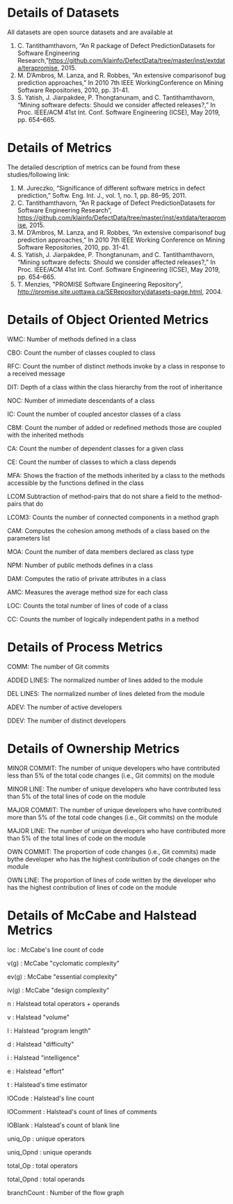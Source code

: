 # Details of Datasets

All datasets are open source datasets and are available at

1. C. Tantithamthavorn, “An R package of Defect PredictionDatasets for Software Engineering Research,”https://github.com/klainfo/DefectData/tree/master/inst/extdata/terapromise, 2015.
2. M. D’Ambros, M. Lanza, and R. Robbes, “An extensive comparisonof bug prediction approaches,” In 2010 7th IEEE WorkingConference on Mining Software Repositories, 2010, pp. 31-41.
3. S. Yatish, J. Jiarpakdee, P. Thongtanunam, and C. Tantithamthavorn, “Mining software defects: Should we consider affected releases?,” In Proc. IEEE/ACM 41st Int. Conf. Software Engineering (ICSE), May 2019, pp. 654–665.

# Details of Metrics
The detailed description of metrics can be found from these studies/following link:
1. M. Jureczko, “Significance of different software metrics in defect prediction,” Softw. Eng. Int. J., vol. 1, no. 1, pp. 86–95, 2011.
2. C. Tantithamthavorn, “An R package of Defect PredictionDatasets for Software Engineering Research”, https://github.com/klainfo/DefectData/tree/master/inst/extdata/terapromise, 2015.
3. M. D’Ambros, M. Lanza, and R. Robbes, “An extensive comparisonof bug prediction approaches,” In 2010 7th IEEE Working Conference on Mining Software Repositories, 2010, pp. 31-41.
4. S. Yatish, J. Jiarpakdee, P. Thongtanunam, and C. Tantithamthavorn, “Mining software defects: Should we consider affected releases?,” In Proc. IEEE/ACM 41st Int. Conf. Software Engineering (ICSE), May 2019, pp. 654–665.
5. T. Menzies, "PROMISE Software Engineering Repository", http://promise.site.uottawa.ca/SERepository/datasets-page.html, 2004.


# Details of Object Oriented Metrics

WMC: Number of methods defined in a class

CBO: Count the number of classes coupled to class

RFC: Count the number of distinct methods invoke by a class in response to a received message

DIT: Depth of a class within the class hierarchy from the root of inheritance

NOC: Number of immediate descendants of a class

IC: Count the number of coupled ancestor classes of a class

CBM: Count the number of added or redefined methods those are coupled with the inherited methods

CA: Count the number of dependent classes for a given class

CE: Count the number of classes to which a class depends

MFA: Shows the fraction of the methods inherited by a class to the methods accessible by the functions defined in the class

LCOM Subtraction of method-pairs that do not share a field to the method-pairs that do

LCOM3: Counts the number of connected components in a method graph

CAM: Computes the cohesion among methods of a class based on the parameters list

MOA: Count the number of data members declared as class type

NPM: Number of public methods defines in a class

DAM: Computes the ratio of private attributes in a class

AMC: Measures the average method size for each class

LOC: Counts the total number of lines of code of a class

CC: Counts the number of logically independent paths in a method

# Details of Process Metrics

COMM: The number of Git commits

ADDED LINES: The normalized number of lines added to the module

DEL LINES: The normalized number of lines deleted from the module

ADEV: The number of active developers

DDEV: The number of distinct developers

# Details of Ownership Metrics

MINOR COMMIT: The number of unique developers who have contributed less than 5% of the total code changes (i.e., Git commits) on the module

MINOR LINE: The number of unique developers who have contributed less than 5% of the total lines of code on the module

MAJOR COMMIT: The number of unique developers who have contributed more than 5% of the total code changes (i.e., Git commits) on the module

MAJOR LINE: The number of unique developers who have contributed more than 5% of the total lines of code on the module

OWN COMMIT: The proportion of code changes (i.e., Git commits) made bythe developer who has the highest contribution of code changes on the module

OWN LINE: The proportion of lines of code written by the developer who has the highest contribution of lines of code on the module

# Details of McCabe and Halstead Metrics

loc             : McCabe's line count of code

v(g)            : McCabe "cyclomatic complexity"

ev(g)           : McCabe "essential complexity"

iv(g)           : McCabe "design complexity"

n               : Halstead total operators + operands

v               : Halstead "volume"

l               : Halstead "program length"

d               : Halstead "difficulty"

i               : Halstead "intelligence"

e               : Halstead "effort"

t               : Halstead's time estimator

lOCode          : Halstead's line count

lOComment       : Halstead's count of lines of comments

lOBlank         : Halstead's count of blank line

uniq_Op         : unique operators

uniq_Opnd       : unique operands

total_Op        : total operators

total_Opnd      : total operands

branchCount     : Number of the flow graph
